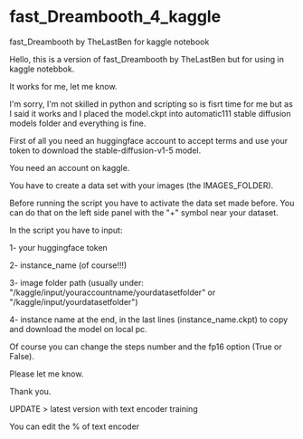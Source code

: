 # fast_Dreambooth_4_kaggle
fast_Dreambooth by TheLastBen for kaggle notebook

Hello,
this is a version of fast_Dreambooth by TheLastBen but for using in kaggle notebbok.

It works for me, let me know.

I'm sorry, I'm not skilled in python and scripting so is fisrt time for me but as I said it works and I placed the model.ckpt into automatic111 stable diffusion models folder and everything is fine.

First of all you need an huggingface account to accept terms and use your token to download the stable-diffusion-v1-5 model.

You need an account on kaggle.

You have to create a data set with your images (the IMAGES_FOLDER).

Before running the script you have to activate the data set made before. You can do that on the left side panel with the "+" symbol near your dataset.

In the script you have to input: 

1- your huggingface token

2- instance_name (of course!!!)

3- image folder path (usually under: "/kaggle/input/youraccountname/yourdatasetfolder" or "/kaggle/input/yourdatasetfolder")

4- instance name at the end, in the last lines (instance_name.ckpt) to copy and download the model on local pc.

Of course you can change the steps number and the fp16 option (True or False). 

Please let me know. 

Thank you.

UPDATE > latest version with text encoder training

You can edit the % of text encoder
